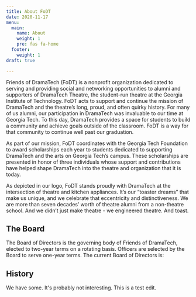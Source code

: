 ```yaml
---
title: About FoDT
date: 2020-11-17
menu:
  main:
    name: About
    weight: 1
    pre: fas fa-home
  footer:
    weight: 1
draft: true

---
```

Friends of DramaTech (FoDT) is a nonprofit organization dedicated to serving and providing social and networking opportunities to alumni and supporters of DramaTech Theatre, the student-run theatre at the Georgia Institute of Technology. FoDT acts to support and continue the mission of DramaTech and the theatre’s long, proud, and often quirky history. For many of us alumni, our participation in DramaTech was invaluable to our time at Georgia Tech. To this day, DramaTech provides a space for students to build a community and achieve goals outside of the classroom. FoDT is a way for that community to continue well past our graduation.

As part of our mission, FoDT coordinates with the Georgia Tech Foundation to award scholarships each year to students dedicated to supporting DramaTech and the arts on Georgia Tech’s campus. These scholarships are presented in honor of three individuals whose support and contributions have helped shape DramaTech into the theatre and organization that it is today.

As depicted in our logo, FoDT stands proudly with DramaTech at the intersection of theatre and kitchen appliances. It’s our “toaster dreams” that make us unique, and we celebrate that eccentricity and distinctiveness. We are more than seven decades’ worth of theatre alumni from a non-theatre school. And we didn’t just make theatre - we engineered theatre. And toast.

## The Board

The Board of Directors is the governing body of Friends of DramaTech, elected to two-year terms on a rotating basis. Officers are selected by the Board to serve one-year terms. The current Board of Directors is:

## History

We have some. It's probably not interesting. This is a test edit.